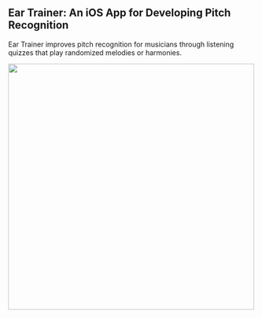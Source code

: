## Ear Trainer: An iOS App for Developing Pitch Recognition

Ear Trainer improves pitch recognition for musicians through listening quizzes that play randomized melodies or harmonies.


<img src="http://g.recordit.co/67h7PnYKBt.gif" width=500><br>
